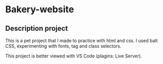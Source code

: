 # Bakery-website
## Description project

This is a pet project that I made to practice with html and css. I used balt CSS, experimenting with fonts, tag and class selectors.

This project is better viewed with VS Code (plagins: Live Server).
